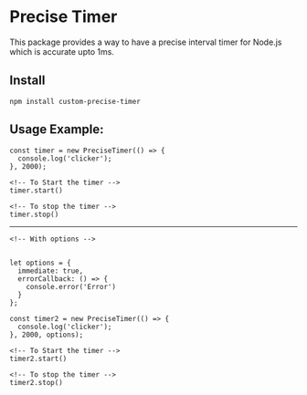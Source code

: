 # Precise Timer
This package provides a way to have a precise interval timer for Node.js which is accurate upto 1ms.

## Install
    npm install custom-precise-timer

## Usage Example:

    const timer = new PreciseTimer(() => {
      console.log('clicker');
    }, 2000);

    <!-- To Start the timer -->
    timer.start()

    <!-- To stop the timer -->
    timer.stop()

------------------------

    <!-- With options -->


    let options = { 
      immediate: true,
      errorCallback: () => {
        console.error('Error')
      }
    };

    const timer2 = new PreciseTimer(() => {
      console.log('clicker');
    }, 2000, options);

    <!-- To Start the timer -->
    timer2.start()

    <!-- To stop the timer -->
    timer2.stop() 


